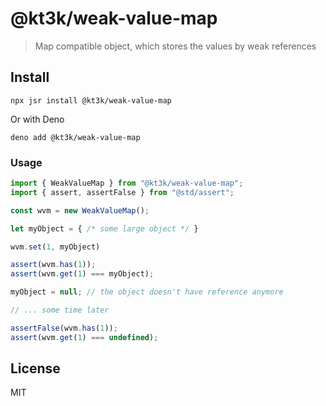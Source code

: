 # @kt3k/weak-value-map

> Map compatible object, which stores the values by weak references

## Install

```
npx jsr install @kt3k/weak-value-map
```

Or with Deno

```
deno add @kt3k/weak-value-map
```

### Usage

```ts
import { WeakValueMap } from "@kt3k/weak-value-map";
import { assert, assertFalse } from "@std/assert";

const wvm = new WeakValueMap();

let myObject = { /* some large object */ }

wvm.set(1, myObject)

assert(wvm.has(1));
assert(wvm.get(1) === myObject);

myObject = null; // the object doesn't have reference anymore

// ... some time later

assertFalse(wvm.has(1));
assert(wvm.get(1) === undefined);
```

## License

MIT
